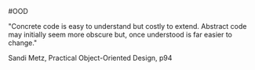 #OOD 

"Concrete code is easy to understand but costly to extend. Abstract code may initially seem more obscure but, once understood is far easier to change."

Sandi Metz, Practical Object-Oriented Design, p94
